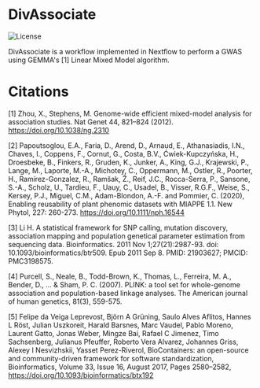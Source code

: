 # DivAssociate
![License](https://img.shields.io/github/license/IPK-BIT/divassociate)

DivAssociate is a workflow implemented in Nextflow to perform a GWAS using GEMMA's [1] Linear Mixed Model algorithm. 

# Citations

[1] Zhou, X., Stephens, M. Genome-wide efficient mixed-model analysis for association studies. Nat Genet 44, 821–824 (2012). https://doi.org/10.1038/ng.2310

[2] Papoutsoglou, E.A., Faria, D., Arend, D., Arnaud, E., Athanasiadis, I.N., Chaves, I., Coppens, F., Cornut, G., Costa, B.V., Ćwiek-Kupczyńska, H., Droesbeke, B., Finkers, R., Gruden, K., Junker, A., King, G.J., Krajewski, P., Lange, M., Laporte, M.-A., Michotey, C., Oppermann, M., Ostler, R., Poorter, H., Ramı́rez-Gonzalez, R., Ramšak, Ž., Reif, J.C., Rocca-Serra, P., Sansone, S.-A., Scholz, U., Tardieu, F., Uauy, C., Usadel, B., Visser, R.G.F., Weise, S., Kersey, P.J., Miguel, C.M., Adam-Blondon, A.-F. and Pommier, C. (2020), Enabling reusability of plant phenomic datasets with MIAPPE 1.1. New Phytol, 227: 260-273. https://doi.org/10.1111/nph.16544 

[3] Li H. A statistical framework for SNP calling, mutation discovery, association mapping and population genetical parameter estimation from sequencing data. Bioinformatics. 2011 Nov 1;27(21):2987-93. doi: 10.1093/bioinformatics/btr509. Epub 2011 Sep 8. PMID: 21903627; PMCID: PMC3198575.

[4] Purcell, S., Neale, B., Todd-Brown, K., Thomas, L., Ferreira, M. A., Bender, D., ... & Sham, P. C. (2007). PLINK: a tool set for whole-genome association and population-based linkage analyses. The American journal of human genetics, 81(3), 559-575.

[5] Felipe da Veiga Leprevost, Björn A Grüning, Saulo Alves Aflitos, Hannes L Röst, Julian Uszkoreit, Harald Barsnes, Marc Vaudel, Pablo Moreno, Laurent Gatto, Jonas Weber, Mingze Bai, Rafael C Jimenez, Timo Sachsenberg, Julianus Pfeuffer, Roberto Vera Alvarez, Johannes Griss, Alexey I Nesvizhskii, Yasset Perez-Riverol, BioContainers: an open-source and community-driven framework for software standardization, Bioinformatics, Volume 33, Issue 16, August 2017, Pages 2580–2582, https://doi.org/10.1093/bioinformatics/btx192